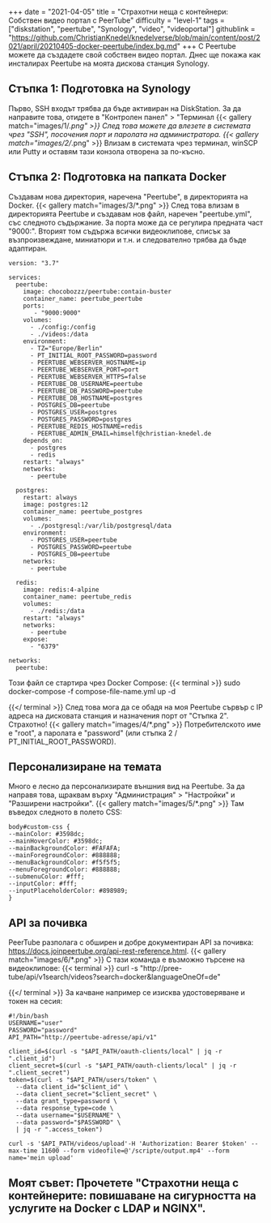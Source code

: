 +++
date = "2021-04-05"
title = "Страхотни неща с контейнери: Собствен видео портал с PeerTube"
difficulty = "level-1"
tags = ["diskstation", "peertube", "Synology", "video", "videoportal"]
githublink = "https://github.com/ChristianKnedel/knedelverse/blob/main/content/post/2021/april/20210405-docker-peertube/index.bg.md"
+++
С Peertube можете да създадете свой собствен видео портал. Днес ще покажа как инсталирах Peertube на моята дискова станция Synology.
## Стъпка 1: Подготовка на Synology
Първо, SSH входът трябва да бъде активиран на DiskStation. За да направите това, отидете в "Контролен панел" > "Терминал
{{< gallery match="images/1/*.png" >}}
След това можете да влезете в системата чрез "SSH", посочения порт и паролата на администратора.
{{< gallery match="images/2/*.png" >}}
Влизам в системата чрез терминал, winSCP или Putty и оставям тази конзола отворена за по-късно.
## Стъпка 2: Подготовка на папката Docker
Създавам нова директория, наречена "Peertube", в директорията на Docker.
{{< gallery match="images/3/*.png" >}}
След това влизам в директорията Peertube и създавам нов файл, наречен "peertube.yml", със следното съдържание. За порта може да се регулира предната част "9000:". Вторият том съдържа всички видеоклипове, списък за възпроизвеждане, миниатюри и т.н. и следователно трябва да бъде адаптиран.
```
version: "3.7"

services:
  peertube:
    image: chocobozzz/peertube:contain-buster
    container_name: peertube_peertube
    ports:
       - "9000:9000"
    volumes:
      - ./config:/config
      - ./videos:/data
    environment:
      - TZ="Europe/Berlin"
      - PT_INITIAL_ROOT_PASSWORD=password
      - PEERTUBE_WEBSERVER_HOSTNAME=ip
      - PEERTUBE_WEBSERVER_PORT=port
      - PEERTUBE_WEBSERVER_HTTPS=false
      - PEERTUBE_DB_USERNAME=peertube
      - PEERTUBE_DB_PASSWORD=peertube
      - PEERTUBE_DB_HOSTNAME=postgres
      - POSTGRES_DB=peertube
      - POSTGRES_USER=postgres
      - POSTGRES_PASSWORD=postgres
      - PEERTUBE_REDIS_HOSTNAME=redis
      - PEERTUBE_ADMIN_EMAIL=himself@christian-knedel.de
    depends_on:
      - postgres
      - redis
    restart: "always"
    networks:
      - peertube

  postgres:
    restart: always
    image: postgres:12
    container_name: peertube_postgres
    volumes:
      - ./postgresql:/var/lib/postgresql/data
    environment:
      - POSTGRES_USER=peertube
      - POSTGRES_PASSWORD=peertube
      - POSTGRES_DB=peertube
    networks:
      - peertube

  redis:
    image: redis:4-alpine
    container_name: peertube_redis
    volumes:
      - ./redis:/data
    restart: "always"
    networks:
      - peertube
    expose:
      - "6379"

networks:
  peertube:

```
Този файл се стартира чрез Docker Compose:
{{< terminal >}}
sudo docker-compose -f compose-file-name.yml up -d

{{</ terminal >}}
След това мога да се обадя на моя Peertube сървър с IP адреса на дисковата станция и назначения порт от "Стъпка 2". Страхотно!
{{< gallery match="images/4/*.png" >}}
Потребителското име е "root", а паролата е "password" (или стъпка 2 / PT_INITIAL_ROOT_PASSWORD).
## Персонализиране на темата
Много е лесно да персонализирате външния вид на Peertube. За да направя това, щраквам върху "Администрация" > "Настройки" и "Разширени настройки".
{{< gallery match="images/5/*.png" >}}
Там въведох следното в полето CSS:
```
body#custom-css {
--mainColor: #3598dc;
--mainHoverColor: #3598dc;
--mainBackgroundColor: #FAFAFA;
--mainForegroundColor: #888888;
--menuBackgroundColor: #f5f5f5;
--menuForegroundColor: #888888;
--submenuColor: #fff;
--inputColor: #fff;
--inputPlaceholderColor: #898989;
}

```

## API за почивка
PeerTube разполага с обширен и добре документиран API за почивка: https://docs.joinpeertube.org/api-rest-reference.html.
{{< gallery match="images/6/*.png" >}}
С тази команда е възможно търсене на видеоклипове:
{{< terminal >}}
curl -s "http://pree-tube/api/v1search/videos?search=docker&languageOneOf=de"

{{</ terminal >}}
За качване например се изисква удостоверяване и токен на сесия:
```
#!/bin/bash
USERNAME="user"
PASSWORD="password"
API_PATH="http://peertube-adresse/api/v1"

client_id=$(curl -s "$API_PATH/oauth-clients/local" | jq -r ".client_id")
client_secret=$(curl -s "$API_PATH/oauth-clients/local" | jq -r ".client_secret")
token=$(curl -s "$API_PATH/users/token" \
  --data client_id="$client_id" \
  --data client_secret="$client_secret" \
  --data grant_type=password \
  --data response_type=code \
  --data username="$USERNAME" \
  --data password="$PASSWORD" \
  | jq -r ".access_token")

curl -s '$API_PATH/videos/upload'-H 'Authorization: Bearer $token' --max-time 11600 --form videofile=@'/scripte/output.mp4' --form name='mein upload' 

```

## Моят съвет: Прочетете "Страхотни неща с контейнерите: повишаване на сигурността на услугите на Docker с LDAP и NGINX".
